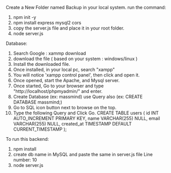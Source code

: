 Create a New Folder named Backup in your local system.
run the command:

1.  npm init -y
2.  npm install express mysql2 cors
3.  copy the server.js file and place it in your root folder.
4.  node server.js

Database:

1. Search Google : xammp download
2. download the file ( based on your system : windows/linux )
3. Install the downloaded file.
4. Once installed, in your local pc, search "xampp"
5. You will notice 'xampp control panel', then click and open it.
6. Once opened, start the Apache, and Mysql server.
7. Once started, Go to your browser and type "http://localhost/phpmyadmin/" and enter.
8. Create Database (ex: massmind) use Query also (ex: CREATE DATABASE massmind;)
9. Go to SQL icon button next to browse on the top.
10. Type the following Query and Click Go.
    CREATE TABLE users (
    id INT AUTO_INCREMENT PRIMARY KEY,
    name VARCHAR(255) NULL,
    email VARCHAR(255) NULL,
    created_at TIMESTAMP DEFAULT CURRENT_TIMESTAMP
    );




To run this backend:
1. npm install
2. create db name in MySQL and paste the same in server.js file Line number: 10
3. node server.js
